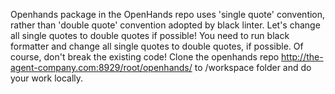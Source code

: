 Openhands package in the OpenHands repo uses 'single quote' convention, rather than 'double quote' convention adopted by black linter. Let's change all single quotes to double quotes if possible! You need to run black formatter and change all single quotes to double quotes, if possible. Of course, don't break the existing code! Clone the openhands repo http://the-agent-company.com:8929/root/openhands/ to /workspace folder and do your work locally.